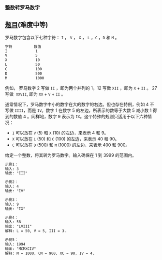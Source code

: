 ### 整数转罗马数字

## [题目](https://leetcode-cn.com/problems/integer-to-roman/)(难度中等)

罗马数字包含以下七种字符： `I` ， `V` ， `X` ， `L` ，`C` ，`D` 和 `M` 。
```markdown
字符          数值
I             1
V             5
X             10
L             50
C             100
D             500
M             1000
```
例如， 罗马数字 2 写做 `II` ，即为两个并列的 1。12 写做 `XII` ，即为 `X` + `II` 。 27 写做  `XXVII`, 即为 `XX` + `V` + `II` 。

通常情况下，罗马数字中小的数字在大的数字的右边。但也存在特例，例如 4 不写做 `IIII`，而是 `IV`。数字 1 在数字 5 的左边，所表示的数等于大数 5 减小数 1 得到的数值 4 。同样地，数字 9 表示为 `IX`。这个特殊的规则只适用于以下六种情况：

- `I` 可以放在 `V` (5) 和 `X` (10) 的左边，来表示 4 和 9。
- `X` 可以放在 `L` (50) 和 `C` (100) 的左边，来表示 40 和 90。 
- `C` 可以放在 `D` (500) 和 `M` (1000) 的左边，来表示 400 和 900。

给定一个整数，将其转为罗马数字。输入确保在 1 到 3999 的范围内。

```markdown
示例1：
输入: 3
输出: "III"

示例2：
输入: 4
输出: "IV"

示例3：
输入: 9
输出: "IX"

示例4：
输入: 58
输出: "LVIII"
解释: L = 50, V = 5, III = 3.

示例5：
输入: 1994
输出: "MCMXCIV"
解释: M = 1000, CM = 900, XC = 90, IV = 4.
```

